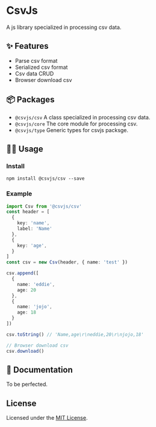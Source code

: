 # CsvJs
A js library specialized in processing csv data.

## ✨ Features

- Parse csv format
- Serialized csv format
- Csv data CRUD
- Browser download csv

## 📦︎ Packages

- `@csvjs/csv` A class specialized in processing csv data.
- `@csvjs/core` The core module for processing csv.
- `@csvjs/type` Generic types for csvjs packsge.

## 👨‍💻 Usage

### Install

```shell
npm install @csvjs/csv --save
```

### Example

```typescript
import Csv from '@csvjs/csv'
const header = [
  {
    key: 'name',
    label: 'Name'
  },
  {
    key: 'age',
  }
]
const csv = new Csv(header, { name: 'test' })

csv.append([
  {
    name: 'eddie',
    age: 20
  },
  {
    name: 'jojo',
    age: 18
  }
])

csv.toString() // 'Name,age\r\neddie,20\r\njojo,18'

// Browser download csv
csv.download()
```

## 📃 Documentation

To be perfected.

## License

Licensed under the [MIT License](LICENSE).
